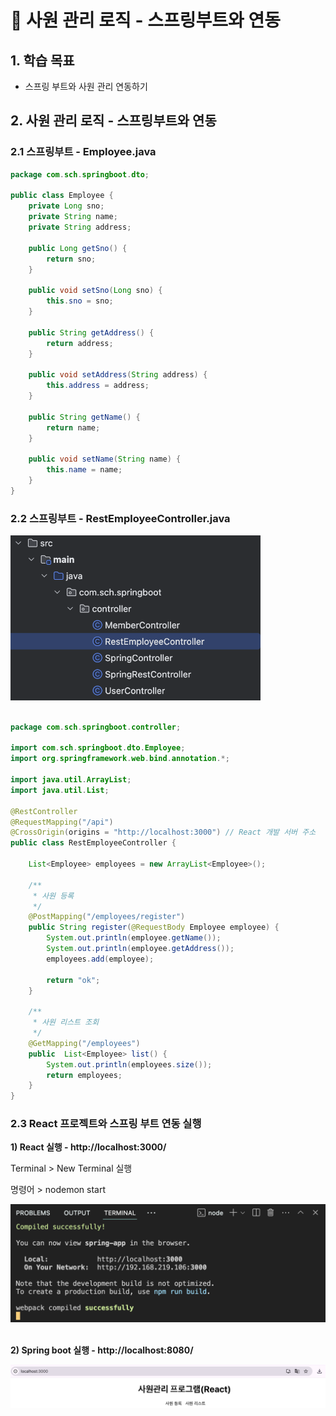 # 📘 사원 관리 로직 - 스프링부트와 연동

## 1. 학습 목표

- 스프링 부트와 사원 관리 연동하기

## 2. 사원 관리 로직 - 스프링부트와 연동

### 2.1 스프링부트 - Employee.java

```java
package com.sch.springboot.dto;

public class Employee {
    private Long sno;
    private String name;
    private String address;

    public Long getSno() {
        return sno;
    }

    public void setSno(Long sno) {
        this.sno = sno;
    }

    public String getAddress() {
        return address;
    }

    public void setAddress(String address) {
        this.address = address;
    }

    public String getName() {
        return name;
    }

    public void setName(String name) {
        this.name = name;
    }
}

```

### 2.2 스프링부트 - RestEmployeeController.java

<img src="../images/6/6-23.png" alt="project" width="400"/><br><br>

```java
package com.sch.springboot.controller;

import com.sch.springboot.dto.Employee;
import org.springframework.web.bind.annotation.*;

import java.util.ArrayList;
import java.util.List;

@RestController
@RequestMapping("/api")
@CrossOrigin(origins = "http://localhost:3000") // React 개발 서버 주소
public class RestEmployeeController {

    List<Employee> employees = new ArrayList<Employee>();

    /**
     * 사원 등록
     */
    @PostMapping("/employees/register")
    public String register(@RequestBody Employee employee) {
        System.out.println(employee.getName());
        System.out.println(employee.getAddress());
        employees.add(employee);

        return "ok";
    }

    /**
     * 사원 리스트 조회
     */
    @GetMapping("/employees")
    public  List<Employee> list() {
        System.out.println(employees.size());
        return employees;
    }
}


```

### 2.3 React 프로젝트와 스프링 부트 연동 실행

**1) React 실행 - http://localhost:3000/**

Terminal > New Terminal 실행

명령어 > nodemon start

<img src="../images/6/6-21.png" alt="project" width="700"/><br><br>

**2) Spring boot 실행 - http://localhost:8080/**

<img src="../images/6/6-24.png" alt="project" width="800"/><br><br>

<!-- [실행 결과]

[화면 기록 2024-08-21 오후 4.47.22.mov](7-4%20%ED%9A%8C%EC%9B%90%20%EA%B4%80%EB%A6%AC%20%EB%A1%9C%EC%A7%81%20-%20%EC%8A%A4%ED%94%84%EB%A7%81%EB%B6%80%ED%8A%B8%EC%99%80%20%EC%97%B0%EB%8F%99%20254bc73a7cba8165a311fb7de29970c6/%25E1%2584%2592%25E1%2585%25AA%25E1%2584%2586%25E1%2585%25A7%25E1%2586%25AB_%25E1%2584%2580%25E1%2585%25B5%25E1%2584%2585%25E1%2585%25A9%25E1%2586%25A8_2024-08-21_%25E1%2584%258B%25E1%2585%25A9%25E1%2584%2592%25E1%2585%25AE_4.47.22.mov) -->
